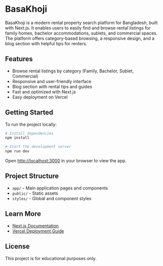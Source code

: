 # BasaKhoji

BasaKhoji is a modern rental property search platform for Bangladesh, built with Next.js. It enables users to easily find and browse rental listings for family homes, bachelor accommodations, sublets, and commercial spaces. The platform offers category-based browsing, a responsive design, and a blog section with helpful tips for renters.

## Features

- Browse rental listings by category (Family, Bachelor, Sublet, Commercial)
- Responsive and user-friendly interface
- Blog section with rental tips and guides
- Fast and optimized with Next.js
- Easy deployment on Vercel

## Getting Started

To run the project locally:

```bash
# Install dependencies
npm install

# Start the development server
npm run dev
```

Open [http://localhost:3000](http://localhost:3000) in your browser to view the app.

## Project Structure

- `app/` - Main application pages and components
- `public/` - Static assets
- `styles/` - Global and component styles

## Learn More

- [Next.js Documentation](https://nextjs.org/docs)
- [Vercel Deployment Guide](https://nextjs.org/docs/app/building-your-application/deploying)

## License

This project is for educational purposes only.
